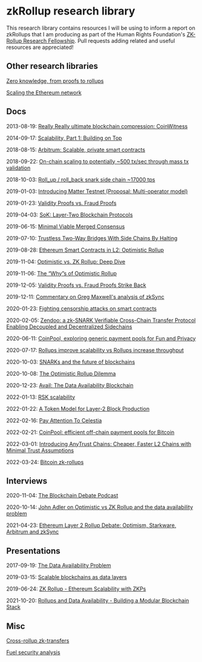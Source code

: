 # zkRollup research library

This research library contains resources I will be using to inform a report on zkRollups that I am producing as part of the Human Rights Foundation's [ZK-Rollup Research Fellowship](https://twitter.com/gladstein/status/1507069251047215112). Pull requests adding related and useful resources are appreciated!

## Other research libraries

[Zero knowledge, from proofs to rollups](https://github.com/thecryptofruit/education/blob/master/zk-proofs-rollups.md)

[Scaling the Ethereum network](https://github.com/jpitts/eth-community-discussions/blob/master/proposals-to-scale.md)

## Docs
2013-08-19: [Really Really ultimate blockchain compression: CoinWitness](https://bitcointalk.org/index.php?topic=277389.0)

2014-09-17: [Scalability, Part 1: Building on Top](https://blog.ethereum.org/2014/09/17/scalability-part-1-building-top)

2018-08-15: [Arbitrum: Scalable, private smart contracts](https://www.usenix.org/system/files/conference/usenixsecurity18/sec18-kalodner.pdf)

2018-09-22: [On-chain scaling to potentially ~500 tx/sec through mass tx validation](https://ethresear.ch/t/on-chain-scaling-to-potentially-500-tx-sec-through-mass-tx-validation/3477)

2018-10-03: [Roll_up / roll_back snark side chain ~17000 tps](https://ethresear.ch/t/roll-up-roll-back-snark-side-chain-17000-tps/3675)

2019-01-03: [Introducing Matter Testnet (Proposal: Multi-operator model)](https://blog.matter-labs.io/introducing-matter-testnet-502fab5a6f17)

2019-01-23: [Validity Proofs vs. Fraud Proofs](https://medium.com/starkware/validity-proofs-vs-fraud-proofs-4ef8b4d3d87a)

2019-04-03: [SoK: Layer-Two Blockchain Protocols](https://eprint.iacr.org/2019/360)

2019-06-15: [Minimal Viable Merged Consensus](https://ethresear.ch/t/minimal-viable-merged-consensus/5617)

2019-07-10: [Trustless Two-Way Bridges With Side Chains By Halting](https://ethresear.ch/t/trustless-two-way-bridges-with-side-chains-by-halting/5728)

2019-08-28: [Ethereum Smart Contracts in L2: Optimistic Rollup](https://medium.com/plasma-group/ethereum-smart-contracts-in-l2-optimistic-rollup-2c1cef2ec537)

2019-11-04: [Optimistic vs. ZK Rollup: Deep Dive](https://blog.matter-labs.io/optimistic-vs-zk-rollup-deep-dive-ea141e71e075)

2019-11-06: [The “Why”s of Optimistic Rollup](https://medium.com/@adlerjohn/the-why-s-of-optimistic-rollup-7c6a22cbb61a)

2019-12-05: [Validity Proofs vs. Fraud Proofs Strike Back](https://medium.com/starkware/validity-proofs-vs-fraud-proofs-strike-back-4d0bf90eed15)

2019-12-11: [Commentary on Greg Maxwell's analysis of zkSync](https://twitter.com/jadler0/status/1204880693731495936)

2020-01-23: [Fighting censorship attacks on smart contracts](https://medium.com/offchainlabs/fighting-censorship-attacks-on-smart-contracts-c026a7c0ff02)

2020-02-05: [Zendoo: a zk-SNARK Verifiable Cross-Chain Transfer Protocol Enabling Decoupled and Decentralized Sidechains](https://www.horizen.io/assets/files/Horizen-Sidechain-Zendoo-A_zk-SNARK-Verifiable-Cross-Chain-Transfer-Protocol.pdf)

2020-06-11: [CoinPool, exploring generic payment pools for Fun and Privacy](https://discrete-blog.github.io/coinpool/)

2020-07-17: [Rollups improve scalability vs Rollups increase throughput](https://twitter.com/_prestwich/status/1284174488247009281)

2020-10-03: [SNARKs and the future of blockchains](https://medium.com/@RubenSomsen/snarks-and-the-future-of-blockchains-55b82012452b)

2020-10-08: [The Optimistic Rollup Dilemma](https://medium.com/starkware/the-optimistic-rollup-dilemma-c8fc470ca10c)

2020-12-23: [Avail: The Data Availability Blockchain](https://github.com/maticnetwork/data-availability/blob/master/reference%20document/Data%20Availability%20-%20Reference%20Document.pdf)

2022-01-13: [RSK scalability](https://medium.com/iovlabs-innovation-stories/rsk-scalability-c44252f05a4b)

2022-01-22: [A Token Model for Layer-2 Block Production](https://fuel-labs.ghost.io/token-model-layer-2-block-production)

2022-02-16: [Pay Attention To Celestia](https://members.delphidigital.io/reports/pay-attention-to-celestia)

2022-02-21: [CoinPool: efficient off-chain payment pools for Bitcoin](https://coinpool.dev/v0.1.pdf)

2022-03-01: [Introducing AnyTrust Chains: Cheaper, Faster L2 Chains with Minimal Trust Assumptions](https://medium.com/offchainlabs/introducing-anytrust-chains-cheaper-faster-l2-chains-with-minimal-trust-assumptions-31def59eb8d7)

2022-03-24: [Bitcoin zk-rollups](https://tr3y.io/articles/crypto/bitcoin-zk-rollups.html)

## Interviews

2020-11-04: [The Blockchain Debate Podcast](https://blockdebate.buzzsprout.com/767033/6210781-motion-zk-rollup-has-a-better-set-of-security-scalability-tradeoff-than-optimistic-rollup-alex-gluchowski-vs-john-adler-co-host-james-prestwich)

2020-10-14: [John Adler on Optimistic vs ZK Rollup and the data availability problem](https://zeroknowledge.fm/151-2)

2021-04-23: [Ethereum Layer 2 Rollup Debate: Optimism, Starkware, Arbitrum and zkSync](https://thedelphipodcast.podbean.com/e/ethereum-layer-2-rollup-debate-optimism-starkware-arbitrum-and-zksync)

## Presentations

2017-09-19: [The Data Availability Problem](https://yewtu.be/watch?v=OJT_fR7wexw)

2019-03-15: [Scalable blockchains as data layers](https://yewtu.be/watch?v=mOm47gBMfg8)

2019-06-24: [ZK Rollup - Ethereum Scalability with ZKPs](https://yewtu.be/watch?v=QyM9qdFKsEA)

2021-10-20: [Rollups and Data Availability - Building a Modular Blockchain Stack](https://yewtu.be/watch?v=PaSa6vvbeRk)

## Misc

[Cross-rollup zk-transfers](https://github.com/ConsenSys/liszt)

[Fuel security analysis](https://docs.fuel.sh/v1.1.0/Concepts/Fundamentals/Security%20Analysis.html#securityanalysis)
